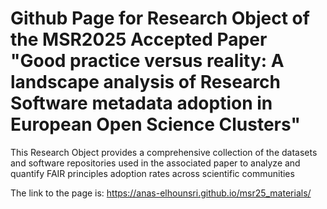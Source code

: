 # Github Page for Research Object of the MSR2025 Accepted Paper "Good practice versus reality: A landscape analysis of Research Software metadata adoption in European Open Science Clusters"

This Research Object provides a comprehensive collection of the datasets and software repositories used in the associated paper to analyze and quantify FAIR principles adoption rates across scientific communities

The link to the page is: https://anas-elhounsri.github.io/msr25_materials/

